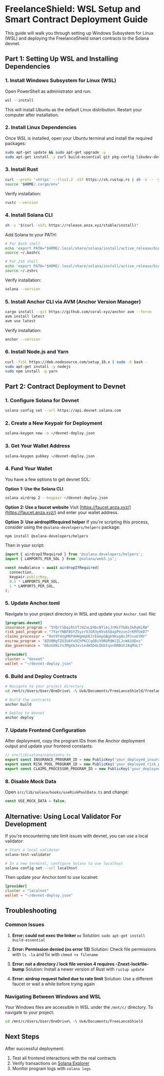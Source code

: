 # FreelanceShield: WSL Setup and Smart Contract Deployment Guide

This guide will walk you through setting up Windows Subsystem for Linux (WSL) and deploying the FreelanceShield smart contracts to the Solana devnet.

## Part 1: Setting Up WSL and Installing Dependencies

### 1. Install Windows Subsystem for Linux (WSL)

Open PowerShell as administrator and run:

```powershell
wsl --install
```

This will install Ubuntu as the default Linux distribution. Restart your computer after installation.

### 2. Install Linux Dependencies

Once WSL is installed, open your Ubuntu terminal and install the required packages:

```bash
sudo apt-get update && sudo apt-get upgrade -y
sudo apt-get install -y curl build-essential git pkg-config libudev-dev libssl-dev
```

### 3. Install Rust

```bash
curl --proto '=https' --tlsv1.2 -sSf https://sh.rustup.rs | sh -s -- -y
source "$HOME/.cargo/env"
```

Verify installation:
```bash
rustc --version
```

### 4. Install Solana CLI

```bash
sh -c "$(curl -sSfL https://release.anza.xyz/stable/install)"
```

Add Solana to your PATH:

```bash
# For Bash shell
echo 'export PATH="$HOME/.local/share/solana/install/active_release/bin:$PATH"' >> ~/.bashrc
source ~/.bashrc

# For Zsh shell
echo 'export PATH="$HOME/.local/share/solana/install/active_release/bin:$PATH"' >> ~/.zshrc
source ~/.zshrc
```

Verify installation:
```bash
solana --version
```

### 5. Install Anchor CLI via AVM (Anchor Version Manager)

```bash
cargo install --git https://github.com/coral-xyz/anchor avm --force
avm install latest
avm use latest
```

Verify installation:
```bash
anchor --version
```

### 6. Install Node.js and Yarn

```bash
curl -fsSL https://deb.nodesource.com/setup_18.x | sudo -E bash -
sudo apt-get install -y nodejs
sudo npm install -g yarn
```

## Part 2: Contract Deployment to Devnet

### 1. Configure Solana for Devnet

```bash
solana config set --url https://api.devnet.solana.com
```

### 2. Create a New Keypair for Deployment

```bash
solana-keygen new -o ~/devnet-deploy.json
```

### 3. Get Your Wallet Address

```bash
solana-keygen pubkey ~/devnet-deploy.json
```

### 4. Fund Your Wallet

You have a few options to get devnet SOL:

**Option 1: Use the Solana CLI**
```bash
solana airdrop 2 --keypair ~/devnet-deploy.json
```

**Option 2: Use a faucet website**
Visit [https://faucet.anza.xyz/](https://faucet.anza.xyz/) and enter your wallet address.

**Option 3: Use airdropIfRequired helper**
If you're scripting this process, consider using the `@solana-developers/helpers` package:

```bash
npm install @solana-developers/helpers
```

Then in your script:
```javascript
import { airdropIfRequired } from '@solana-developers/helpers';
import { LAMPORTS_PER_SOL } from '@solana/web3.js';

const newBalance = await airdropIfRequired(
  connection,
  keypair.publicKey,
  0.5 * LAMPORTS_PER_SOL,
  1 * LAMPORTS_PER_SOL,
);
```

### 5. Update Anchor.toml

Navigate to your project directory in WSL and update your `Anchor.toml` file:

```toml
[programs.devnet]
insurance_program = "5YQrtSDqiRsVTJ4ZxLEHbcNTibiJrMsYTGNs3kRqKLRW"
risk_pool_program = "7YarYNBF8GYZ5yzrUJGR3yHVs6SQapPezvnJrKRFUeD7"
claims_processor = "9ot9f4UgMKPdHHgHqkKJrEGmpGBgk9Kxg8xJPJsxGYNY"
escrow_program = "8ZU8MgTZG3UAYu5ChPKCCqGBiV9RGR9WJZLJcWA1UDxz"
dao_governance = "DAoGXKLYx3MgXkJxv1e4W5D4LQkbtqxnDRBUVJAqMSLt"

[provider]
cluster = "devnet"
wallet = "~/devnet-deploy.json"
```

### 6. Build and Deploy Contracts

```bash
# Navigate to your project directory
cd /mnt/c/Users/User/OneDrive\ -\ UvA/Documents/FreeLanceShield/freelance-safeguard-contracts

# Build the contracts
anchor build

# Deploy to devnet
anchor deploy
```

### 7. Update Frontend Configuration

After deployment, copy the program IDs from the Anchor deployment output and update your frontend constants:

```typescript
// src/lib/solana/constants.ts
export const INSURANCE_PROGRAM_ID = new PublicKey('your_deployed_insurance_program_id');
export const RISK_POOL_PROGRAM_ID = new PublicKey('your_deployed_risk_pool_program_id');
export const CLAIMS_PROCESSOR_PROGRAM_ID = new PublicKey('your_deployed_claims_processor_id');
```

### 8. Disable Mock Data

Open `src/lib/solana/hooks/useRiskPoolData.ts` and change:

```typescript
const USE_MOCK_DATA = false;
```

## Alternative: Using Local Validator For Development

If you're encountering rate limit issues with devnet, you can use a local validator:

```bash
# Start a local validator
solana-test-validator

# In a new terminal, configure Solana to use localhost
solana config set --url localhost
```

Then update your Anchor.toml to use localnet:

```toml
[provider]
cluster = "localnet"
wallet = "~/devnet-deploy.json"
```

## Troubleshooting

### Common Issues

1. **Error: could not exec the linker `cc`**
   Solution: `sudo apt-get install build-essential`

2. **Error: Permission denied (os error 13)**
   Solution: Check file permissions with `ls -la` and fix with `chmod +x filename`

3. **Error: not a directory / lock file version 4 requires -Znext-lockfile-bump**
   Solution: Install a newer version of Rust with `rustup update`

4. **Error: airdrop request failed due to rate limit**
   Solution: Use a different faucet or wait a while before trying again

### Navigating Between Windows and WSL

Your Windows files are accessible in WSL under the `/mnt/c/` directory. To navigate to your project:

```bash
cd /mnt/c/Users/User/OneDrive\ -\ UvA/Documents/FreeLanceShield
```

## Next Steps

After successful deployment:
1. Test all frontend interactions with the real contracts
2. Verify transactions on [Solana Explorer](https://explorer.solana.com/?cluster=devnet)
3. Monitor program logs with `solana logs`
